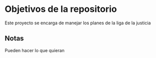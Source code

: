 # Objetivos de la repositorio

Este proyecto se encarga de manejar los planes de la liga de la justicia


## Notas
Pueden hacer lo que quieran